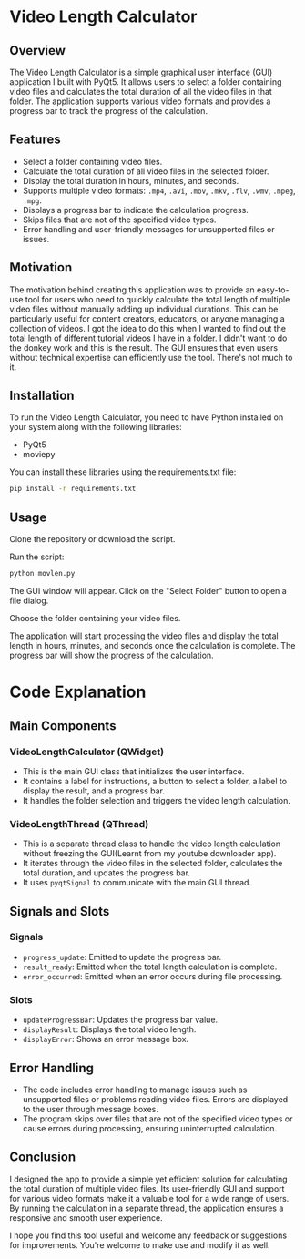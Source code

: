 # Video Length Calculator

## Overview

The Video Length Calculator is a simple graphical user interface (GUI) application I built with PyQt5. It allows users to select a folder containing video files and calculates the total duration of all the video files in that folder. The application supports various video formats and provides a progress bar to track the progress of the calculation.

## Features

- Select a folder containing video files.
- Calculate the total duration of all video files in the selected folder.
- Display the total duration in hours, minutes, and seconds.
- Supports multiple video formats: `.mp4`, `.avi`, `.mov`, `.mkv`, `.flv`, `.wmv`, `.mpeg`, `.mpg`.
- Displays a progress bar to indicate the calculation progress.
- Skips files that are not of the specified video types.
- Error handling and user-friendly messages for unsupported files or issues.

## Motivation

The motivation behind creating this application was to provide an easy-to-use tool for users who need to quickly calculate the total length of multiple video files without manually adding up individual durations. This can be particularly useful for content creators, educators, or anyone managing a collection of videos. I got the idea to do this when I wanted to find out the total length of different tutorial videos I have in a folder. I didn't want to do the donkey work and this is the result. The GUI ensures that even users without technical expertise can efficiently use the tool. There's not much to it.

## Installation

To run the Video Length Calculator, you need to have Python installed on your system along with the following libraries:

- PyQt5
- moviepy

You can install these libraries using the requirements.txt file:

```sh
pip install -r requirements.txt
```
## Usage
Clone the repository or download the script.

Run the script:
```sh
python movlen.py
```

The GUI window will appear. Click on the "Select Folder" button to open a file dialog.

Choose the folder containing your video files.

The application will start processing the video files and display the total length in hours, minutes, and seconds once the calculation is complete. The progress bar will show the progress of the calculation.

# Code Explanation

## Main Components

### VideoLengthCalculator (QWidget)

- This is the main GUI class that initializes the user interface.
- It contains a label for instructions, a button to select a folder, a label to display the result, and a progress bar.
- It handles the folder selection and triggers the video length calculation.

### VideoLengthThread (QThread)

- This is a separate thread class to handle the video length calculation without freezing the GUI(Learnt from my youtube downloader app).
- It iterates through the video files in the selected folder, calculates the total duration, and updates the progress bar.
- It uses `pyqtSignal` to communicate with the main GUI thread.

## Signals and Slots

### Signals

- `progress_update`: Emitted to update the progress bar.
- `result_ready`: Emitted when the total length calculation is complete.
- `error_occurred`: Emitted when an error occurs during file processing.

### Slots

- `updateProgressBar`: Updates the progress bar value.
- `displayResult`: Displays the total video length.
- `displayError`: Shows an error message box.

## Error Handling

- The code includes error handling to manage issues such as unsupported files or problems reading video files. Errors are displayed to the user through message boxes.
- The program skips over files that are not of the specified video types or cause errors during processing, ensuring uninterrupted calculation.

## Conclusion

I designed the app to provide a simple yet efficient solution for calculating the total duration of multiple video files. Its user-friendly GUI and support for various video formats make it a valuable tool for a wide range of users. By running the calculation in a separate thread, the application ensures a responsive and smooth user experience.

I hope you find this tool useful and welcome any feedback or suggestions for improvements. You're welcome to make use and modify it as well.
